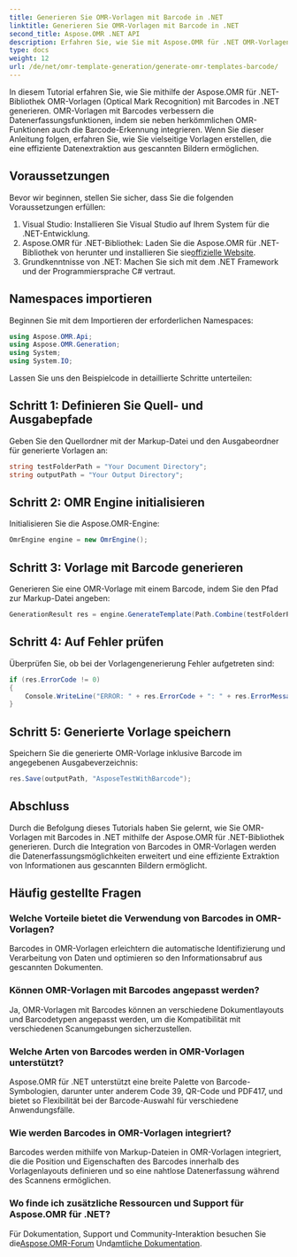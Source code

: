 ```yaml
---
title: Generieren Sie OMR-Vorlagen mit Barcode in .NET
linktitle: Generieren Sie OMR-Vorlagen mit Barcode in .NET
second_title: Aspose.OMR .NET API
description: Erfahren Sie, wie Sie mit Aspose.OMR für .NET OMR-Vorlagen mit Barcodes in .NET generieren. Optimieren Sie die Datenextraktion aus gescannten Bildern mit der Barcode-Integration!
type: docs
weight: 12
url: /de/net/omr-template-generation/generate-omr-templates-barcode/
---
```

In diesem Tutorial erfahren Sie, wie Sie mithilfe der Aspose.OMR für .NET-Bibliothek OMR-Vorlagen (Optical Mark Recognition) mit Barcodes in .NET generieren. OMR-Vorlagen mit Barcodes verbessern die Datenerfassungsfunktionen, indem sie neben herkömmlichen OMR-Funktionen auch die Barcode-Erkennung integrieren. Wenn Sie dieser Anleitung folgen, erfahren Sie, wie Sie vielseitige Vorlagen erstellen, die eine effiziente Datenextraktion aus gescannten Bildern ermöglichen.
## Voraussetzungen
Bevor wir beginnen, stellen Sie sicher, dass Sie die folgenden Voraussetzungen erfüllen:
1. Visual Studio: Installieren Sie Visual Studio auf Ihrem System für die .NET-Entwicklung.
2.  Aspose.OMR für .NET-Bibliothek: Laden Sie die Aspose.OMR für .NET-Bibliothek von herunter und installieren Sie sie[offizielle Website](https://releases.aspose.com/omr/net/).
3. Grundkenntnisse von .NET: Machen Sie sich mit dem .NET Framework und der Programmiersprache C# vertraut.
## Namespaces importieren
Beginnen Sie mit dem Importieren der erforderlichen Namespaces:
```csharp
using Aspose.OMR.Api;
using Aspose.OMR.Generation;
using System;
using System.IO;
```
Lassen Sie uns den Beispielcode in detaillierte Schritte unterteilen:
## Schritt 1: Definieren Sie Quell- und Ausgabepfade
Geben Sie den Quellordner mit der Markup-Datei und den Ausgabeordner für generierte Vorlagen an:
```csharp
string testFolderPath = "Your Document Directory";
string outputPath = "Your Output Directory";
```
## Schritt 2: OMR Engine initialisieren
Initialisieren Sie die Aspose.OMR-Engine:
```csharp
OmrEngine engine = new OmrEngine();
```
## Schritt 3: Vorlage mit Barcode generieren
Generieren Sie eine OMR-Vorlage mit einem Barcode, indem Sie den Pfad zur Markup-Datei angeben:
```csharp
GenerationResult res = engine.GenerateTemplate(Path.Combine(testFolderPath, "AsposeTestWithBarcode.txt"));
```
## Schritt 4: Auf Fehler prüfen
Überprüfen Sie, ob bei der Vorlagengenerierung Fehler aufgetreten sind:
```csharp
if (res.ErrorCode != 0)
{
    Console.WriteLine("ERROR: " + res.ErrorCode + ": " + res.ErrorMessage);
}
```
## Schritt 5: Generierte Vorlage speichern
Speichern Sie die generierte OMR-Vorlage inklusive Barcode im angegebenen Ausgabeverzeichnis:
```csharp
res.Save(outputPath, "AsposeTestWithBarcode");
```
## Abschluss
Durch die Befolgung dieses Tutorials haben Sie gelernt, wie Sie OMR-Vorlagen mit Barcodes in .NET mithilfe der Aspose.OMR für .NET-Bibliothek generieren. Durch die Integration von Barcodes in OMR-Vorlagen werden die Datenerfassungsmöglichkeiten erweitert und eine effiziente Extraktion von Informationen aus gescannten Bildern ermöglicht.
## Häufig gestellte Fragen
### Welche Vorteile bietet die Verwendung von Barcodes in OMR-Vorlagen?
Barcodes in OMR-Vorlagen erleichtern die automatische Identifizierung und Verarbeitung von Daten und optimieren so den Informationsabruf aus gescannten Dokumenten.
### Können OMR-Vorlagen mit Barcodes angepasst werden?
Ja, OMR-Vorlagen mit Barcodes können an verschiedene Dokumentlayouts und Barcodetypen angepasst werden, um die Kompatibilität mit verschiedenen Scanumgebungen sicherzustellen.
### Welche Arten von Barcodes werden in OMR-Vorlagen unterstützt?
Aspose.OMR für .NET unterstützt eine breite Palette von Barcode-Symbologien, darunter unter anderem Code 39, QR-Code und PDF417, und bietet so Flexibilität bei der Barcode-Auswahl für verschiedene Anwendungsfälle.
### Wie werden Barcodes in OMR-Vorlagen integriert?
Barcodes werden mithilfe von Markup-Dateien in OMR-Vorlagen integriert, die die Position und Eigenschaften des Barcodes innerhalb des Vorlagenlayouts definieren und so eine nahtlose Datenerfassung während des Scannens ermöglichen.
### Wo finde ich zusätzliche Ressourcen und Support für Aspose.OMR für .NET?
 Für Dokumentation, Support und Community-Interaktion besuchen Sie die[Aspose.OMR-Forum](https://forum.aspose.com/c/omr/38) Und[amtliche Dokumentation](https://reference.aspose.com/omr/net/).
